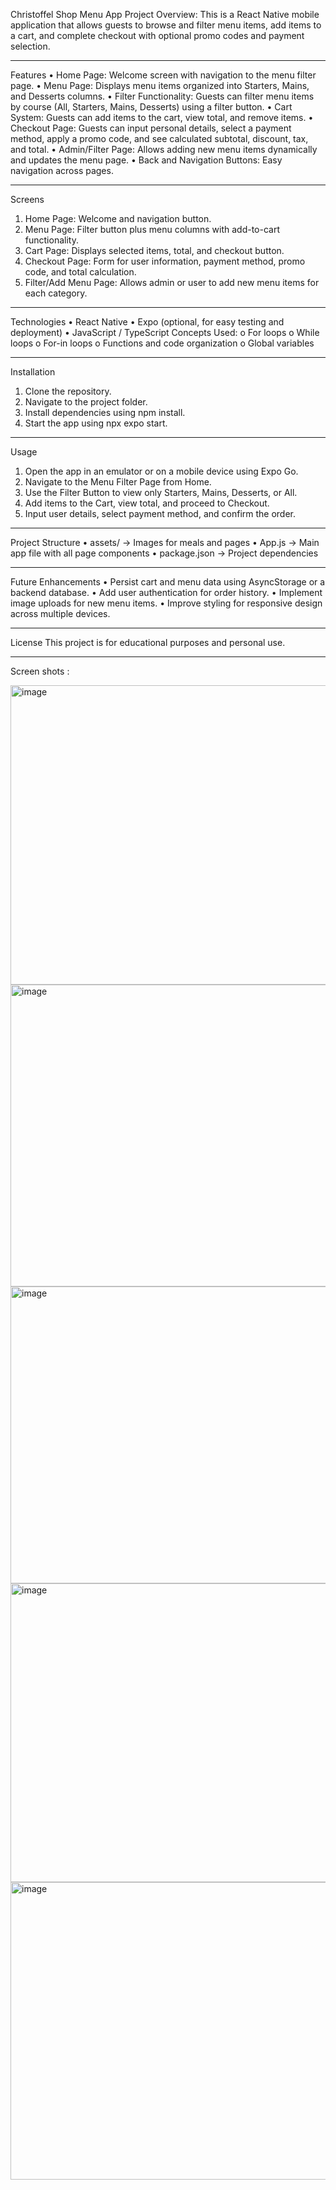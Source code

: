 Christoffel Shop Menu App
Project Overview:
This is a React Native mobile application that allows guests to browse and filter menu items, add items to a cart, and complete checkout with optional promo codes and payment selection.
________________________________________
Features
•	Home Page: Welcome screen with navigation to the menu filter page.
•	Menu Page: Displays menu items organized into Starters, Mains, and Desserts columns.
•	Filter Functionality: Guests can filter menu items by course (All, Starters, Mains, Desserts) using a filter button.
•	Cart System: Guests can add items to the cart, view total, and remove items.
•	Checkout Page: Guests can input personal details, select a payment method, apply a promo code, and see calculated subtotal, discount, tax, and total.
•	Admin/Filter Page: Allows adding new menu items dynamically and updates the menu page.
•	Back and Navigation Buttons: Easy navigation across pages.
________________________________________
Screens
1.	Home Page: Welcome and navigation button.
2.	Menu Page: Filter button plus menu columns with add-to-cart functionality.
3.	Cart Page: Displays selected items, total, and checkout button.
4.	Checkout Page: Form for user information, payment method, promo code, and total calculation.
5.	Filter/Add Menu Page: Allows admin or user to add new menu items for each category.
________________________________________
Technologies
•	React Native
•	Expo (optional, for easy testing and deployment)
•	JavaScript / TypeScript Concepts Used:
o	For loops
o	While loops
o	For-in loops
o	Functions and code organization
o	Global variables
________________________________________
Installation
1.	Clone the repository.
2.	Navigate to the project folder.
3.	Install dependencies using npm install.
4.	Start the app using npx expo start.
________________________________________
Usage
1.	Open the app in an emulator or on a mobile device using Expo Go.
2.	Navigate to the Menu Filter Page from Home.
3.	Use the Filter Button to view only Starters, Mains, Desserts, or All.
4.	Add items to the Cart, view total, and proceed to Checkout.
5.	Input user details, select payment method, and confirm the order.
________________________________________
Project Structure
•	assets/ → Images for meals and pages
•	App.js → Main app file with all page components
•	package.json → Project dependencies
________________________________________
Future Enhancements
•	Persist cart and menu data using AsyncStorage or a backend database.
•	Add user authentication for order history.
•	Implement image uploads for new menu items.
•	Improve styling for responsive design across multiple devices.
________________________________________
License
This project is for educational purposes and personal use.
________________________________________
Screen shots :

<img width="975" height="479" alt="image" src="https://github.com/user-attachments/assets/1fd42721-b93b-49cb-842b-03ec2b108fff" />


<img width="975" height="483" alt="image" src="https://github.com/user-attachments/assets/fac9b1e0-599d-490f-91ca-e121c3bfb702" />


<img width="975" height="475" alt="image" src="https://github.com/user-attachments/assets/a389be95-e3f5-4d07-a973-bfe9648bcde4" />


<img width="975" height="478" alt="image" src="https://github.com/user-attachments/assets/f4c5c536-c188-46b3-b9f4-66b747bdd9ea" />


<img width="975" height="476" alt="image" src="https://github.com/user-attachments/assets/c1b4b253-9ad5-47d1-860f-47c045adf187" />



